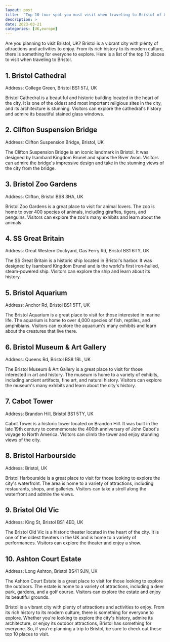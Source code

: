 ```yaml
---
layout: post
title:  "Top 10 tour spot you must visit when traveling to Bristol of UK"
description: >
date: 2023-03-21
categories: [UK,europe]
---
```


Are you planning to visit Bristol, UK? Bristol is a vibrant city with plenty of attractions and activities to enjoy. From its rich history to its modern culture, there is something for everyone to explore. Here is a list of the top 10 places to visit when traveling to Bristol. 

## 1. Bristol Cathedral ##

Address: College Green, Bristol BS1 5TJ, UK

Bristol Cathedral is a beautiful and historic building located in the heart of the city. It is one of the oldest and most important religious sites in the city, and its architecture is stunning. Visitors can explore the cathedral's history and admire its beautiful stained glass windows.

## 2. Clifton Suspension Bridge ##

Address: Clifton Suspension Bridge, Bristol, UK

The Clifton Suspension Bridge is an iconic landmark in Bristol. It was designed by Isambard Kingdom Brunel and spans the River Avon. Visitors can admire the bridge's impressive design and take in the stunning views of the city from the bridge.

## 3. Bristol Zoo Gardens ##

Address: Clifton, Bristol BS8 3HA, UK

Bristol Zoo Gardens is a great place to visit for animal lovers. The zoo is home to over 400 species of animals, including giraffes, tigers, and penguins. Visitors can explore the zoo's many exhibits and learn about the animals.

## 4. SS Great Britain ##

Address: Great Western Dockyard, Gas Ferry Rd, Bristol BS1 6TY, UK

The SS Great Britain is a historic ship located in Bristol's harbor. It was designed by Isambard Kingdom Brunel and is the world's first iron-hulled, steam-powered ship. Visitors can explore the ship and learn about its history.

## 5. Bristol Aquarium ##

Address: Anchor Rd, Bristol BS1 5TT, UK

The Bristol Aquarium is a great place to visit for those interested in marine life. The aquarium is home to over 4,000 species of fish, reptiles, and amphibians. Visitors can explore the aquarium's many exhibits and learn about the creatures that live there.

## 6. Bristol Museum & Art Gallery ##

Address: Queens Rd, Bristol BS8 1RL, UK

The Bristol Museum & Art Gallery is a great place to visit for those interested in art and history. The museum is home to a variety of exhibits, including ancient artifacts, fine art, and natural history. Visitors can explore the museum's many exhibits and learn about the city's history.

## 7. Cabot Tower ##

Address: Brandon Hill, Bristol BS1 5TY, UK

Cabot Tower is a historic tower located on Brandon Hill. It was built in the late 19th century to commemorate the 400th anniversary of John Cabot's voyage to North America. Visitors can climb the tower and enjoy stunning views of the city.

## 8. Bristol Harbourside ##

Address: Bristol, UK

Bristol Harbourside is a great place to visit for those looking to explore the city's waterfront. The area is home to a variety of attractions, including restaurants, shops, and galleries. Visitors can take a stroll along the waterfront and admire the views.

## 9. Bristol Old Vic ##

Address: King St, Bristol BS1 4ED, UK

The Bristol Old Vic is a historic theater located in the heart of the city. It is one of the oldest theaters in the UK and is home to a variety of performances. Visitors can explore the theater and enjoy a show.

## 10. Ashton Court Estate ##

Address: Long Ashton, Bristol BS41 9JN, UK

The Ashton Court Estate is a great place to visit for those looking to explore the outdoors. The estate is home to a variety of attractions, including a deer park, gardens, and a golf course. Visitors can explore the estate and enjoy its beautiful grounds.

Bristol is a vibrant city with plenty of attractions and activities to enjoy. From its rich history to its modern culture, there is something for everyone to explore. Whether you're looking to explore the city's history, admire its architecture, or enjoy its outdoor attractions, Bristol has something for everyone. So, if you're planning a trip to Bristol, be sure to check out these top 10 places to visit.